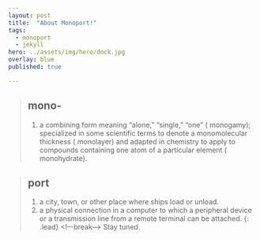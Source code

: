 ```yaml
---
layout: post
title:  "About Monoport!"
tags:
  - monoport
  - jekyll
hero: ../assets/img/hero/dock.jpg
overlay: blue
published: true

---
```

> ## mono-
> 1. a combining form meaning “alone,” “single,” “one” ( monogamy); specialized in some scientific terms to denote a monomolecular thickness ( monolayer) and adapted in chemistry to apply to compounds containing one atom of a particular element ( monohydrate).

> ## port
> 1. a city, town, or other place where ships load or unload.
> 2. a physical connection in a computer to which a peripheral device or a transmission line from a remote terminal can be attached.
{: .lead}
<!–-break-–>
Stay tuned.
